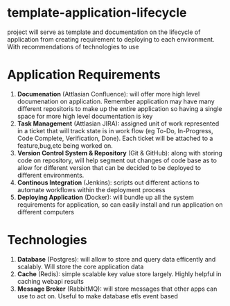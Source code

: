 # template-application-lifecycle
project will serve as template and documentation on the lifecycle of application from creating requirement to deploying to each environment. With recommendations of technologies to use

# Application Requirements

1.    **Documenation** (Attlasian Confluence): will offer more high level documenation on application. Remember application may have many different repositoris to make up the entire application so having a single space for more high level documentation is key 
2.    **Task Management** (Attlasian JIRA): assigned unit of work represented in a ticket that will track state is in work flow (eg To-Do, In-Progress, Code Complete, Verification, Done). Each ticket will be attached to a feature,bug,etc being worked on. 
3.    **Version Control System & Repository** (Git & GitHub): along with storing code on repository, will help segment out changes of code base as to allow for different version that can be decided to be deployed to different environments.   
4.    **Continous Integration** (Jenkins): scripts out different actions to automate workflows within the deployment process
5.    **Deploying Application** (Docker): will bundle up all the system requirements for application, so can easily install and run application on different computers

# Technologies
1.    **Database** (Postgres): will allow to store and query data efficently and scalably. Will store the core application data
2.    **Cache** (Redis): simple scalable key value store largely. Highly helpful in caching webapi results
3.    **Message Broker** (RabbitMQ): will store messages that other apps can use to act on. Useful to make database etls event based
